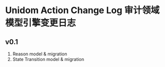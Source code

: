 # Unidom Action Change Log 审计领域模型引擎变更日志

## v0.1
1. Reason model & migration
2. State Transition model & migration
